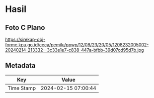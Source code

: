 # Hasil

## Foto C Plano

https://sirekap-obj-formc.kpu.go.id/ceca/pemilu/ppwp/12/08/23/20/05/1208232005002-20240214-213332--3c33e1e7-c838-447a-bfbb-39d07cd95d7b.jpg


## Metadata

| Key        | Value               |
| ---------- | ------------------- |
| Time Stamp | 2024-02-15 07:00:44 |



